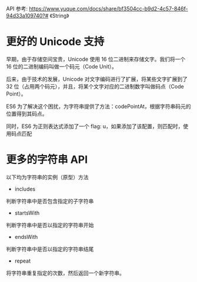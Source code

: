API 参考: https://www.yuque.com/docs/share/bf3504cc-b9d2-4c57-846f-94d33a109740?# 《String》

# 更好的 Unicode 支持

早期，由于存储空间宝贵，Unicode 使用 16 位二进制来存储文字。我们将一个 16 位的二进制编码叫做一个码元（Code Unit）。

后来，由于技术的发展，Unicode 对文字编码进行了扩展，将某些文字扩展到了 32 位（占用两个码元），并且，将某个文字对应的二进制数字叫做码点（Code Point）。

ES6 为了解决这个困扰，为字符串提供了方法：codePointAt，根据字符串码元的位置得到其码点。

同时，ES6 为正则表达式添加了一个 flag: u，如果添加了该配置，则匹配时，使用码点匹配

# 更多的字符串 API

以下均为字符串的实例（原型）方法

- includes

判断字符串中是否包含指定的子字符串

- startsWith

判断字符串中是否以指定的字符串开始

- endsWith

判断字符串中是否以指定的字符串结尾

- repeat

将字符串重复指定的次数，然后返回一个新字符串。
